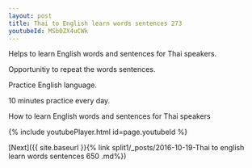 ```yaml
---
layout: post
title: Thai to English learn words sentences 273 
youtubeId: MSb0ZX4uCWk
---
```

 
 
Helps to learn English words and sentences for Thai speakers.

Opportunitiy to repeat the words sentences. 

Practice English language. 
 
10 minutes practice every day. 
 
How to learn English words and sentences for Thai speakers 
 
{% include youtubePlayer.html id=page.youtubeId %}
 
 
[Next]({{ site.baseurl }}{% link  split1/_posts/2016-10-19-Thai to english learn words sentences 650 .md%})
 
